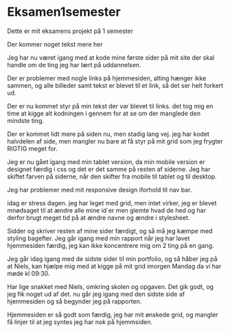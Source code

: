# Eksamen1semester
 Dette er mit eksamens projekt på 1 semester 

Der kommer noget tekst mere her

Jeg har nu været igang med at kode mine første sider på mit site der skal handle om de ting jeg har lært på uddannelsen.

Der er problemer med nogle links på hjemmesiden, alting hænger ikke sammen, og alle billeder samt tekst er blevet til et link, så det ser helt forkert ud.

Der er nu kommet styr på min tekst der var blevet til links. det tog mig en time at kigge alt kodningen i gennem for at se om der manglede den mindste ting.

Der er kommet lidt mere på siden nu, men stadig lang vej. jeg har kodet halvdelen af side, men mangler nu bare at få styr på mit grid som jeg frygter RIGTIG meget for.

Jeg er nu gået igang med min tablet version, da min mobile version er designet færdig i css og det er det samme på resten af siderne.
Jeg har skiftet farven på siderne, når den skifter fra mobile til tablet og til desktop.

Jeg har problemer med mit responsive design iforhold til nav bar.

idag er stress dagen. jeg har leget med grid, men intet virker, jeg er blevet mnødsaget til at ændre alle mine id´er men glemte hvad de hed og har
derfor brugt meget tid på at ændre navne og ændre i stylesheet.

Sidder og skriver resten af mine sider færdigt, og så må jeg kæmpe med styling bagefter. Jeg går igang med min rapport når jeg har lavet hjemmesiden færdig, jeg kan 
ikke koncentrere mig om 2 ting på en gang.

Jeg går idag igang med de sidste sider til min portfolio, og så håber jeg på at Niels, kan hjælpe mig med at kigge på mit grid imorgen Mandag da vi har møde kl 09:30.

Har lige snakket med Niels, omkring skolen og opgaven. Det gik godt, og jeg fik noget ud af det. nu går jeg igang med den sidste side af hjemmesiden
og så begynder jeg på rapporten.

Hjemmesiden er så godt som færdig, jeg har mit ønskede grid, og mangler få linjer til at jeg syntes jeg har nok på hjemmsiden.